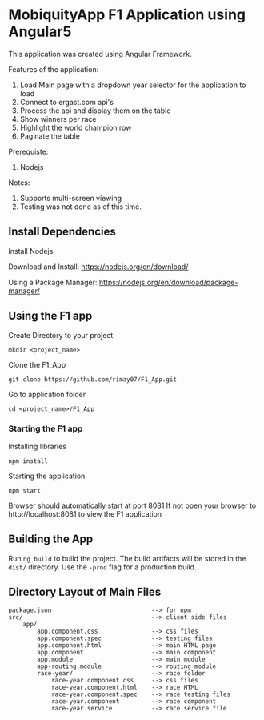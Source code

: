 # MobiquityApp F1 Application using Angular5

This application was created using Angular Framework. 

Features of the application:
1. Load Main page with a dropdown year selector for the application to load
2. Connect to ergast.com api's 
3. Process the api and display them on the table
4. Show winners per race 
5. Highlight the world champion row
6. Paginate the table

Prerequiste:
1. Nodejs

Notes:
1. Supports multi-screen viewing
2. Testing was not done as of this time.

## Install Dependencies

Install Nodejs

Download and Install:
https://nodejs.org/en/download/

Using a Package Manager:
https://nodejs.org/en/download/package-manager/

## Using the F1 app

Create Directory to your project

```shell
mkdir <project_name>
```

Clone the F1_App

```shell
git clone https://github.com/rimay07/F1_App.git
```

Go to application folder

```shell
cd <project_name>/F1_App
```

### Starting the F1 app

Installing libraries

```shell
npm install
```

Starting the application
```shell
npm start
```

Browser should automatically start at port 8081
If not open your browser to http://localhost:8081 to view the F1 application

## Building the App

Run `ng build` to build the project. The build artifacts will be stored in the `dist/` directory. Use the `-prod` flag for a production build.

## Directory Layout of Main Files
    
    package.json            				--> for npm
	src/                 					--> client side files
		app/						
			app.component.css				--> css files
			app.component.spec				--> testing files
			app.component.html				--> main HTML page
			app.component					--> main component
			app.module						--> main module
			app-routing.module				--> routing module
			race-year/						--> race folder
				race-year.component.css		--> css files
				race-year.component.html	--> race HTML
				race-year.component.spec	--> race testing files
				race-year.component			--> race component
				race-year.service			--> race service file

